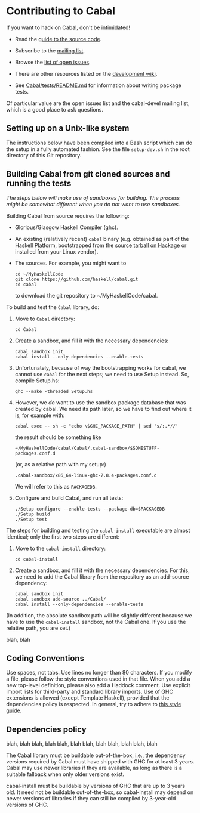Contributing to Cabal
=====================

If you want to hack on Cabal, don't be intimidated!

* Read the [guide to the source
  code](https://github.com/haskell/cabal/wiki/Source-Guide).

* Subscribe to the [mailing
  list](http://www.haskell.org/mailman/listinfo/cabal-devel).

* Browse the [list of open issues](https://github.com/haskell/cabal/issues).

* There are other resources listed on the [development
  wiki](https://github.com/haskell/cabal/wiki).

* See [Cabal/tests/README.md] for information about writing package tests.

Of particular value are the open issues list and the cabal-devel mailing
list, which is a good place to ask questions.

[Cabal/tests/README.md]: Cabal/tests/README.md

Setting up on a Unix-like system
--------------------------------

The instructions below have been compiled into a Bash script which can
do the setup in a fully automated fashion. See the file `setup-dev.sh`
in the root directory of this Git repository.

Building Cabal from git cloned sources and running the tests
------------------------------------------------------------

_The steps below will make use of sandboxes for building. The process might be
somewhat different when you do not want to use sandboxes._

Building Cabal from source requires the following:

* Glorious/Glasgow Haskell Compiler (ghc).
* An existing (relatively recent) `cabal` binary (e.g. obtained as part of the
Haskell Platform, bootstrapped from the
[source tarball on Hackage](http://hackage.haskell.org/package/cabal-install) or
installed from your Linux vendor).
* The sources. For example, you might want to

    ~~~~
    cd ~/MyHaskellCode
    git clone https://github.com/haskell/cabal.git
    cd cabal
    ~~~~

    to download the git repository to ~/MyHaskellCode/cabal.

To build and test the `Cabal` library, do:

1. Move to `Cabal` directory:

    ~~~~
    cd Cabal
    ~~~~

2. Create a sandbox, and fill it with the necessary dependencies:

    ~~~~
    cabal sandbox init
    cabal install --only-dependencies --enable-tests
    ~~~~

3. Unfortunately, because of way the bootstrapping works for cabal,
    we cannot use `cabal` for the next steps;
    we need to use Setup instead.
    So, compile Setup.hs:

    ~~~~
    ghc --make -threaded Setup.hs
    ~~~~

4. However, we _do_ want to use the sandbox package database that was created
    by cabal.
    We need its path later, so we have to find out where it is,
    for example with:

    ~~~~
    cabal exec -- sh -c "echo \$GHC_PACKAGE_PATH" | sed 's/:.*//'
    ~~~~

    the result should be something like

    ~~~~
    ~/MyHaskellCode/cabal/Cabal/.cabal-sandbox/$SOMESTUFF-packages.conf.d
    ~~~~

    (or, as a relative path with my setup:)

    ~~~~
    .cabal-sandbox/x86_64-linux-ghc-7.8.4-packages.conf.d
    ~~~~

    We will refer to this as `PACKAGEDB`.

5. Configure and build Cabal, and run all tests:

    ~~~~
    ./Setup configure --enable-tests --package-db=$PACKAGEDB
    ./Setup build
    ./Setup test
    ~~~~

The steps for building and testing the `cabal-install` executable are almost
identical; only the first two steps are different:

1. Move to the `cabal-install` directory:

    ~~~~
    cd cabal-install
    ~~~~

2. Create a sandbox, and fill it with the necessary dependencies.
    For this, we need to add the Cabal library from the repository as an
    add-source dependency:

    ~~~~
    cabal sandbox init
    cabal sandbox add-source ../Cabal/
    cabal install --only-dependencies --enable-tests
    ~~~~

(In addition, the absolute sandbox path will be slightly different
because we have to use the `cabal-install` sandbox, not the Cabal one. If you
use the relative path, you are set.)

blah, blah

Coding Conventions
------------------

Use spaces, not tabs. Use lines no longer than 80 characters. If you modify a
file, please follow the style conventions used in that file. When you add a new
top-level definition, please also add a Haddock comment. Use explicit import
lists for third-party and standard library imports. Use of GHC extensions is
allowed (except Template Haskell), provided that the dependencies policy is
respected. In general, try to adhere to [this style guide][guide].

[guide]: https://github.com/tibbe/haskell-style-guide/blob/master/haskell-style.md

Dependencies policy
-------------------

blah, blah
blah, blah
blah, blah
blah, blah
blah, blah
blah, blah


The Cabal library must be buildable out-of-the-box, i.e., the
dependency versions required by Cabal must have shipped with GHC for
at least 3 years. Cabal may use newer libraries if they are available,
as long as there is a suitable fallback when only older versions
exist.

cabal-install must be buildable by versions of GHC that are up to 3
years old. It need not be buildable out-of-the-box, so cabal-install
may depend on newer versions of libraries if they can still be
compiled by 3-year-old versions of GHC.
